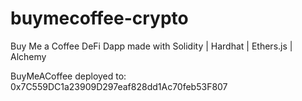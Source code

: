 # buymecoffee-crypto
Buy Me a Coffee DeFi Dapp made with Solidity | Hardhat | Ethers.js | Alchemy

BuyMeACoffee deployed to: 0x7C559DC1a23909D297eaf828dd1Ac70feb53F807
